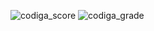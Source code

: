 ![codiga_score](https://api.codiga.io/project/33514/score/svg)
![codiga_grade](https://api.codiga.io/project/33514/status/svg)
